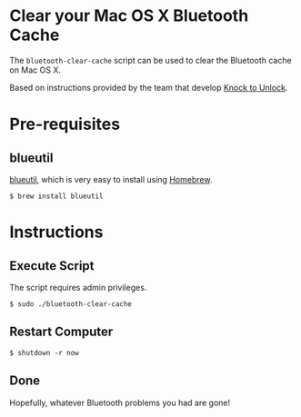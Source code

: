 # Clear your Mac OS X Bluetooth Cache

The `bluetooth-clear-cache` script can be used to clear the Bluetooth cache on Mac OS X.

Based on instructions provided by the team that develop [Knock to Unlock](http://www.knocktounlock.com/).

# Pre-requisites

## blueutil

[blueutil](https://github.com/toy/blueutil), which is very easy to install using [Homebrew](http://brew.sh/).

    $ brew install blueutil

# Instructions

## Execute Script

The script requires admin privileges.

    $ sudo ./bluetooth-clear-cache

## Restart Computer

    $ shutdown -r now

## Done

Hopefully, whatever Bluetooth problems you had are gone!
